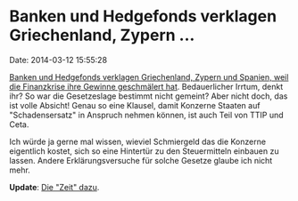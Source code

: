Banken und Hedgefonds verklagen Griechenland, Zypern \...
=========================================================

Date: 2014-03-12 15:55:28

[Banken und Hedgefonds verklagen Griechenland, Zypern und Spanien, weil
die Finanzkrise ihre Gewinne geschmälert
hat](http://www.taz.de/!134563/). Bedauerlicher Irrtum, denkt ihr? So
war die Gesetzeslage bestimmt nicht gemeint? Aber nicht doch, das ist
volle Absicht! Genau so eine Klausel, damit Konzerne Staaten auf
\"Schadensersatz\" in Anspruch nehmen können, ist auch Teil von TTIP und
Ceta.

Ich würde ja gerne mal wissen, wieviel Schmiergeld das die Konzerne
eigentlich kostet, sich so eine Hintertür zu den Steuermitteln einbauen
zu lassen. Andere Erklärungsversuche für solche Gesetze glaube ich nicht
mehr.

**Update**: [Die \"Zeit\"
dazu](http://www.zeit.de/2014/10/investitionsschutz-schiedsgericht-icsid-schattenjustiz/komplettansicht).
